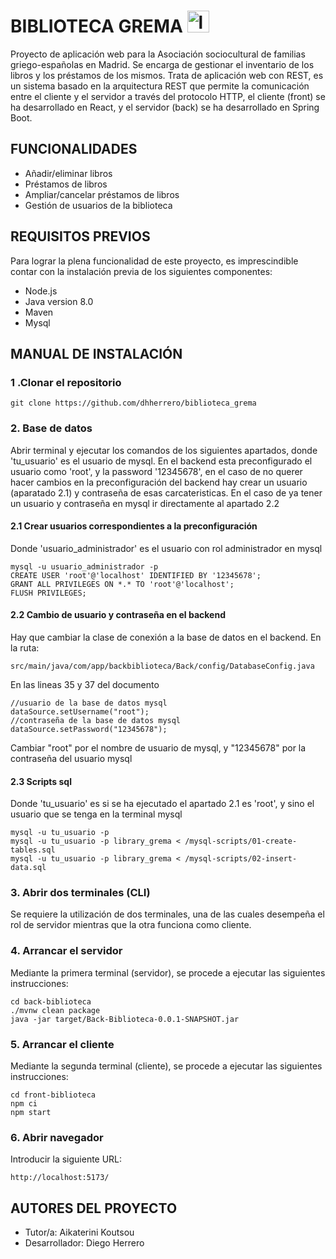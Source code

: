 
# BIBLIOTECA GREMA   <img src="https://encrypted-tbn0.gstatic.com/images?q=tbn:ANd9GcQK1EXoz3XJaySWZve9D05r3nb4zXsfVW2NphmTbOtr8KVs2JVbFze83CdBuCPJc_J9gkk&usqp=CAU" alt="libro" width="35">
Proyecto de aplicación web para la Asociación sociocultural de familias griego-españolas en Madrid. Se encarga de gestionar el inventario de los libros y los préstamos de los mismos. 
Trata de aplicación web con REST, es un sistema basado en la arquitectura REST que permite la comunicación entre el cliente y el servidor a través del protocolo HTTP, el cliente (front) se ha desarrollado en React, y el servidor (back) se ha desarrollado en Spring Boot.

## FUNCIONALIDADES 
- Añadir/eliminar libros
- Préstamos de libros
- Ampliar/cancelar préstamos de libros
- Gestión de usuarios de la biblioteca
## REQUISITOS PREVIOS
  Para lograr la plena funcionalidad de este proyecto, es imprescindible contar con la instalación previa de los siguientes componentes:
- Node.js
- Java version 8.0
- Maven 
- Mysql

## MANUAL DE INSTALACIÓN
### 1 .Clonar el repositorio
```
git clone https://github.com/dhherrero/biblioteca_grema
```
### 2. Base de datos
Abrir terminal y ejecutar los comandos de los siguientes apartados, donde 'tu_usuario' es el usuario de mysql. En el backend esta preconfigurado el usuario como 'root', y la password '12345678', en el caso de no querer hacer cambios en la preconfiguración del backend hay crear un usuario (aparatado 2.1) y contraseña de esas carcateristicas. En el caso de ya tener un usuario y contraseña en mysql ir directamente al apartado 2.2
#### 2.1 Crear usuarios correspondientes a la preconfiguración
Donde 'usuario_administrador' es el usuario con rol administrador en mysql
```
mysql -u usuario_administrador -p
CREATE USER 'root'@'localhost' IDENTIFIED BY '12345678';
GRANT ALL PRIVILEGES ON *.* TO 'root'@'localhost';
FLUSH PRIVILEGES;
```
#### 2.2 Cambio de usuario y contraseña en el backend
Hay que cambiar la clase de conexión a la base de datos en el backend. En la ruta:
```
src/main/java/com/app/backbiblioteca/Back/config/DatabaseConfig.java
```
En las lineas 35 y 37 del documento
````
//usuario de la base de datos mysql
dataSource.setUsername("root");
//contraseña de la base de datos mysql
dataSource.setPassword("12345678");
````
Cambiar "root" por el nombre de usuario de mysql, y "12345678" por la contraseña del usuario mysql
#### 2.3 Scripts sql
Donde 'tu_usuario' es si se ha ejecutado el apartado 2.1 es 'root', y sino el usuario que se tenga en la terminal mysql
```
mysql -u tu_usuario -p
mysql -u tu_usuario -p library_grema < /mysql-scripts/01-create-tables.sql
mysql -u tu_usuario -p library_grema < /mysql-scripts/02-insert-data.sql

```
### 3. Abrir dos terminales (CLI)
Se requiere la utilización de dos terminales, una de las cuales desempeña el rol de servidor mientras que la otra funciona como cliente.

### 4. Arrancar el servidor
Mediante la primera terminal (servidor), se procede a ejecutar las siguientes instrucciones:
```
cd back-biblioteca
./mvnw clean package
java -jar target/Back-Biblioteca-0.0.1-SNAPSHOT.jar
```
### 5. Arrancar el cliente
Mediante la segunda terminal (cliente), se procede a ejecutar las siguientes instrucciones:
```
cd front-biblioteca
npm ci
npm start
```
### 6. Abrir navegador
Introducir la siguiente URL:
```
http://localhost:5173/
```

## AUTORES DEL PROYECTO
- Tutor/a: Aikaterini Koutsou
- Desarrollador: Diego Herrero
